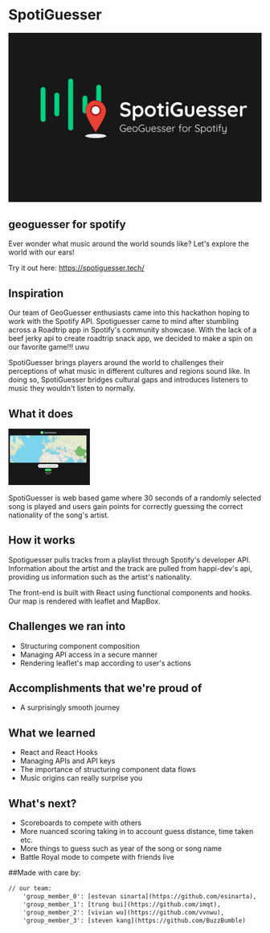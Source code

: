 # SpotiGuesser
![logo gif](./img/Slide3_2.gif)
## geoguesser for spotify
Ever wonder what music around the world sounds like? Let's explore the world with our ears!

Try it out here: https://spotiguesser.tech/

## Inspiration
Our team of GeoGuesser enthusiasts came into this hackathon hoping to work with the Spotify API. Spotiguesser came to mind after stumbling across a Roadtrip app in Spotify's community showcase. With the lack of a beef jerky api to create roadtrip snack app, we decided to make a spin on our favorite game!!! uwu

SpotiGuesser brings players around the world to challenges their perceptions of what music in different cultures and regions sound like. In doing so, SpotiGuesser bridges cultural gaps and introduces listeners to music they wouldn't listen to normally.


## What it does
![logo gif](./img/demo.gif)

SpotiGuesser is web based game where 30 seconds of a randomly selected song is played and users gain points for correctly guessing the correct nationality of the song's artist.

## How it works
Spotiguesser pulls tracks from a playlist through Spotify's developer API. Information about the artist and the track are pulled from happi-dev's api, providing us information such as the artist's nationality.

The front-end is built with React using functional components and hooks. Our map is rendered with leaflet and MapBox.

## Challenges we ran into
- Structuring component composition
- Managing API access in a secure manner
- Rendering leaflet's map according to user's actions

## Accomplishments that we're proud of
- A surprisingly smooth journey

## What we learned 
- React and React Hooks
- Managing APIs and API keys
- The importance of structuring component data flows
- Music origins can really surprise you

## What's next?
- Scoreboards to compete with others
- More nuanced scoring taking in to account guess distance, time taken etc.
- More things to guess such as year of the song or song name
- Battle Royal mode to compete with friends live


##Made with care by:
<!-- 
![Group photo]() -->


```json5
// our team: 
    'group_member_0': [estevan sinarta](https://github.com/esinarta),
    'group_member_1': [trung bui](https://github.com/imqt),
    'group_member_2': [vivian wu](https://github.com/vvnwu),
    'group_member_3': [steven kang](https://github.com/BuzzBumble)
```



